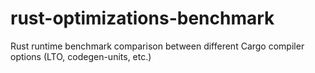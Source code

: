 # rust-optimizations-benchmark
Rust runtime benchmark comparison between different Cargo compiler options (LTO, codegen-units, etc.)
